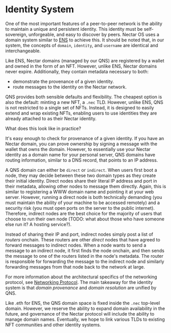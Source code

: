 # Identity System

One of the most important features of a peer-to-peer network is the ability to maintain a unique and persistent identity.
This identity must be self-sovereign, unforgeable, and easy to discover by peers.
Nectar OS uses a domain system similar to [ENS](https://ens.domains/) to achieve this.
It should be noted that, in our system, the concepts of `domain`, `identity`, and `username` are identical and interchangeable.

Like ENS, Nectar domains (managed by our QNS) are registered by a wallet and owned in the form of an NFT.
However, unlike ENS, Nectar domains never expire. Additionally, they contain metadata necessary to both:
- demonstrate the provenance of a given identity.
- route messages to the identity on the Nectar network.

QNS provides both sensible defaults and flexibility.
The cheapest option is also the default: minting a new NFT, a `.nec` TLD.
However, unlike ENS, QNS is not restricted to a single set of NFTs.
Instead, it is designed to easily extend and wrap existing NFTs, enabling users to use identities they are already attached to as their Nectar identity.

What does this look like in practice?

It's easy enough to check for provenance of a given identity.
If you have an Nectar domain, you can prove ownership by signing a message with the wallet that owns the domain.
However, to essentially use your Nectar identity as a domain name for your personal server, QNS domains have routing information, similar to a DNS record, that points to an IP address.

A QNS domain can either be `direct` or `indirect`.
When users first boot a node, they may decide between these two domain types as they create their initial identity.
Direct nodes share their literal IP address and port in their metadata, allowing other nodes to message them directly.
Again, this is similar to registering a WWW domain name and pointing it at your web server.
However, running a direct node is both technically demanding (you must maintain the ability of your machine to be accessed remotely) and a security risk (you must open ports on the server to the public internet).
Therefore, indirect nodes are the best choice for the majority of users that choose to run their own node (TODO: what about those who have someone else run it? A hosting service?).

Instead of sharing their IP and port, indirect nodes simply post a list of *routers* onchain.
These routers are other *direct* nodes that have agreed to forward messages to indirect nodes.
When a node wants to send a message to an indirect node, it first finds the node onchain, and then sends the message to one of the routers listed in the node's metadata.
The router is responsible for forwarding the message to the indirect node and similarly forwarding messages from that node back to the network at large.

For more information about the architectural specifics of the networking protocol, see [Networking Protocol](./networking_protocol.md).
The main takeaway for the identity system is that *domain provenance* and *domain resolution* are unified by QNS.

Like .eth for ENS, the QNS domain space is fixed inside the `.nec` top-level domain.
However, we reserve the ability to expand domain availability in the future, and governance of the Nectar protocol will include the ability to manage domain names.
Eventually, we hope to link various TLDs to existing NFT communities and other identity systems.
